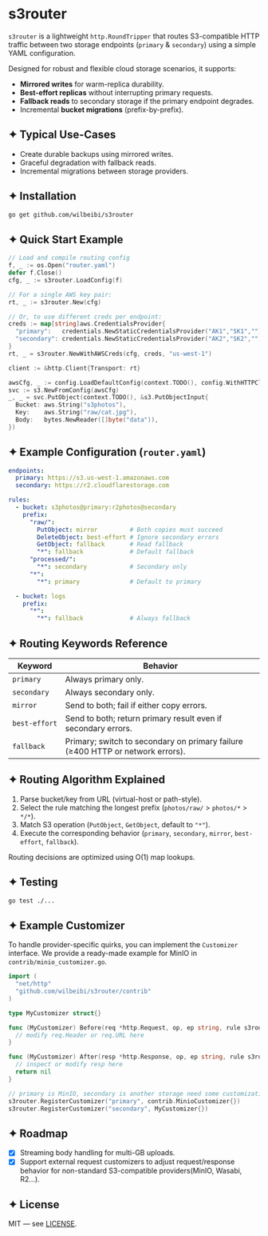 # s3router

`s3router` is a lightweight `http.RoundTripper` that routes S3-compatible HTTP traffic between two storage endpoints (`primary` & `secondary`) using a simple YAML configuration.

Designed for robust and flexible cloud storage scenarios, it supports:
* **Mirrored writes** for warm-replica durability.
* **Best-effort replicas** without interrupting primary requests.
* **Fallback reads** to secondary storage if the primary endpoint degrades.
* Incremental **bucket migrations** (prefix-by-prefix).

## ✦ Typical Use-Cases

* Create durable backups using mirrored writes.
* Graceful degradation with fallback reads.
* Incremental migrations between storage providers.

## ✦ Installation

```bash
go get github.com/wilbeibi/s3router
```

## ✦ Quick Start Example

```go
// Load and compile routing config
f, _ := os.Open("router.yaml")
defer f.Close()
cfg, _ := s3router.LoadConfig(f) 

// For a single AWS key pair:
rt, _ := s3router.New(cfg)

// Or, to use different creds per endpoint:
creds := map[string]aws.CredentialsProvider{
  "primary":   credentials.NewStaticCredentialsProvider("AK1","SK1",""),
  "secondary": credentials.NewStaticCredentialsProvider("AK2","SK2",""),
}
rt, _ = s3router.NewWithAWSCreds(cfg, creds, "us-west-1")

client := &http.Client{Transport: rt}

awsCfg, _ := config.LoadDefaultConfig(context.TODO(), config.WithHTTPClient(client))
svc := s3.NewFromConfig(awsCfg)
_, _ = svc.PutObject(context.TODO(), &s3.PutObjectInput{
  Bucket: aws.String("s3photos"),
  Key:    aws.String("raw/cat.jpg"),
  Body:   bytes.NewReader([]byte("data")),
})
```

## ✦ Example Configuration (`router.yaml`)

```yaml
endpoints:
  primary: https://s3.us-west-1.amazonaws.com
  secondary: https://r2.cloudflarestorage.com

rules:
  - bucket: s3photos@primary:r2photos@secondary
    prefix:
      "raw/":
        PutObject: mirror         # Both copies must succeed
        DeleteObject: best-effort # Ignore secondary errors
        GetObject: fallback       # Read fallback
        "*": fallback             # Default fallback
      "processed/":
        "*": secondary            # Secondary only
      "*":
        "*": primary              # Default to primary

  - bucket: logs
    prefix:
      "*":
        "*": fallback             # Always fallback
```

## ✦ Routing Keywords Reference

| Keyword       | Behavior                                                                       |
| ------------- | ------------------------------------------------------------------------------ |
| `primary`     | Always primary only.                                                           |
| `secondary`   | Always secondary only.                                                         |
| `mirror`      | Send to both; fail if either copy errors.                                      |
| `best‑effort` | Send to both; return primary result even if secondary errors.                  |
| `fallback`    | Primary; switch to secondary on primary failure (≥400 HTTP or network errors). |

## ✦ Routing Algorithm Explained

1. Parse bucket/key from URL (virtual-host or path-style).
2. Select the rule matching the longest prefix (`photos/raw/` > `photos/*` > `*/*`).
3. Match S3 operation (`PutObject`, `GetObject`, default to `"*"`).
4. Execute the corresponding behavior (`primary`, `secondary`, `mirror`, `best-effort`, `fallback`).

Routing decisions are optimized using O(1) map lookups.

## ✦ Testing

```bash
go test ./...
```

## ✦ Example Customizer

To handle provider-specific quirks, you can implement the `Customizer` interface. We provide a ready-made example for MinIO in `contrib/minio_customizer.go`.

```go
import (
  "net/http"
  "github.com/wilbeibi/s3router/contrib"
)

type MyCustomizer struct{}

func (MyCustomizer) Before(req *http.Request, op, ep string, rule s3router.Rule) {
  // modify req.Header or req.URL here
}

func (MyCustomizer) After(resp *http.Response, op, ep string, rule s3router.Rule) error {
  // inspect or modify resp here
  return nil
}

// primary is MinIO, secondary is another storage need some customizations.
s3router.RegisterCustomizer("primary", contrib.MinioCustomizer{})
s3router.RegisterCustomizer("secondary", MyCustomizer{})
```

## ✦ Roadmap

- [x] Streaming body handling for multi-GB uploads.
- [x] Support external request customizers to adjust request/response behavior for non-standard S3-compatible providers(MinIO, Wasabi, R2...).

## ✦ License

MIT — see [LICENSE](LICENSE).
